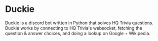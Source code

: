 # Duckie
Duckie is a discord bot written in Python that solves HQ Trivia questions. Duckie works by connecting to HQ Trivia's websocket, fetching the question & answer choices, and doing a lookup on Google + Wikipedia.
